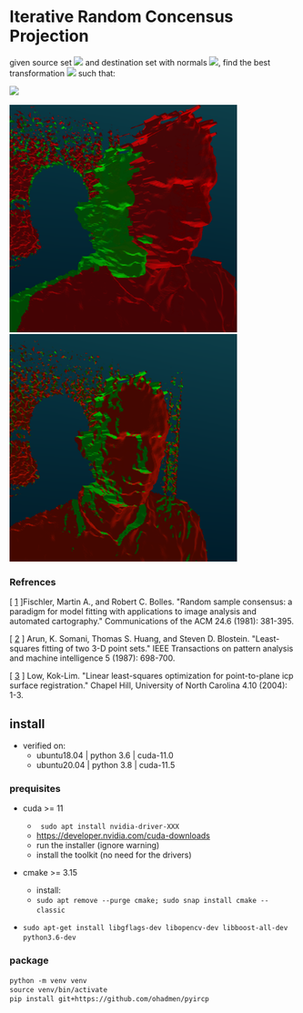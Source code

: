 # Iterative Random Concensus Projection

given source set <img src="https://latex.codecogs.com/gif.latex?p_{src}%20=%20\{s_i\}_{i=1}^N,%20s%20\in%20\mathbf{R}^3" /> and destination set with normals <img src="https://latex.codecogs.com/gif.latex?p_{dst}%20=%20\{d_i,n_i\}_{i=1}^N,%20d%20\in%20\mathbf{R}^3,n%20\in%20\mathbf{R}^3" />, find the best transformation <img src="https://latex.codecogs.com/gif.latex?\bold{T}" /> such that:

<img src="https://latex.codecogs.com/gif.latex?\bold{\hat{T}}%20=%20\mathop%20{\arg%20\min%20}\limits_\bold{T}%20\sum%20\limits_{i=1}^N{\|n_i^T%20(d_i%20-%20%20\bold{T}\cdot%20c_i)%20\|^2}" />


<img src="res/pre.png" alt="pre" width="400"/>  <img src="res/post.png" alt="post" width="400"/>


 

### Refrences
[ [1](https://apps.dtic.mil/sti/pdfs/ADA460585.pdf) ]Fischler, Martin A., and Robert C. Bolles. "Random sample consensus: a paradigm for model fitting with applications to image analysis and automated cartography." Communications of the ACM 24.6 (1981): 381-395.

[ [2](https://www.researchgate.net/profile/Steven_Blostein/publication/224378053_Least-squares_fitting_of_two_3-D_point_sets_IEEE_T_Pattern_Anal/links/5633c61a08aeb786b7013b28/Least-squares-fitting-of-two-3-D-point-sets-IEEE-T-Pattern-Anal.pdf) ] Arun, K. Somani, Thomas S. Huang, and Steven D. Blostein. "Least-squares fitting of two 3-D point sets." IEEE Transactions on pattern analysis and machine intelligence 5 (1987): 698-700.

[ [3](http://citeseerx.ist.psu.edu/viewdoc/download?doi=10.1.1.116.7292&rep=rep1&type=pdf) ]  Low, Kok-Lim. "Linear least-squares optimization for point-to-plane icp surface registration." Chapel Hill, University of North Carolina 4.10 (2004): 1-3.

 
## install
* verified on:
    * ubuntu18.04 | python 3.6 | cuda-11.0
    * ubuntu20.04 | python 3.8 | cuda-11.5
### prequisites

* cuda >= 11
    * ``` sudo apt install nvidia-driver-XXX```
	* https://developer.nvidia.com/cuda-downloads
	* run the installer (ignore warning)
	* install the toolkit (no need for the drivers)
* cmake >= 3.15
    * install:
	* ```sudo apt remove --purge cmake;	sudo snap install cmake --classic```

* ```sudo apt-get install libgflags-dev libopencv-dev libboost-all-dev python3.6-dev```

### package

```
python -m venv venv
source venv/bin/activate
pip install git+https://github.com/ohadmen/pyircp
```
